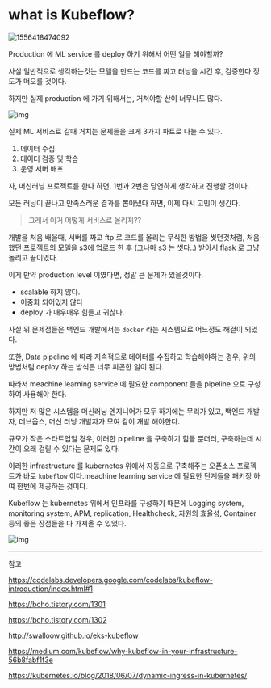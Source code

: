 # what is Kubeflow?



![1556418474092](C:\Users\34114\AppData\Roaming\Typora\typora-user-images\1556418474092.png)

Production 에 ML service 를 deploy 하기 위해서 어떤 일을 해야할까?

사실 일반적으로 생각하는것는 모델을 만드는 코드를 짜고 러닝을 시킨 후, 검증한다 정도가 떠오를 것이다.

하지만 실제 production 에 가기 위해서는, 거쳐야할 산이 너무나도 많다.

![img](https://cdn-images-1.medium.com/max/800/1*Q3RjBaTaEmK40Nmu77jChQ.png)



실제 ML 서비스로 갈때 거치는 문제들을 크게 3가지 파트로 나눌 수 있다.



1. 데이터 수집
2. 데이터 검증 및 학습
3. 운영 서버 배포



자, 머신러닝 프로젝트를 한다  하면, 1번과 2번은 당연하게 생각하고 진행할 것이다.

모든 러닝이 끝나고 만족스러운 결과를 뽑아냈다 하면, 이제 다시 고민이 생긴다.

> 그래서 이거 어떻게 서비스로 올리지??



개발을 처음 배울때, 서버를 짜고 ftp 로 코드를 올리는 무식한 방법을 썻던것처럼, 처음 했던 프로젝트의 모델을 s3에 업로드 한 후 (그나마 s3 는 썻다..) 받아서 flask 로 그냥 돌리고 끝이였다.



이게 만약 production level 이였다면, 정말 큰 문제가 있을것이다.

- scalable 하지 않다.
- 이중화 되어있지 않다
- deploy 가 매우매우 힘들고 귀찮다.

사실 위 문제점들은 백엔드 개발에서는 `docker` 라는 시스템으로 어느정도 해결이 되었다. 



또한, Data pipeline 에 따라 지속적으로 데이터를 수집하고 학습해야하는 경우, 위의 방법처럼 deploy 하는 방식은 너무 피곤한 일이 된다.



따라서 meachine learning service 에 필요한 component 들을 pipeline 으로 구성하여 사용해야 한다.

하지만 저 많은 시스템을 머신러닝 엔지니어가 모두 하기에는 무리가 있고, 백엔드 개발자, 데브옵스, 머신 러닝 개발자가 모여 같이 개발 해야한다.



규모가 작은 스타트업일 경우, 이러한 pipeline 을 구축하기 힘들 뿐더러, 구축하는데 시간이 오래 걸릴 수 있다는 문제도 있다.



이러한 infrastructure 를 kubernetes 위에서 자동으로 구축해주는 오픈소스 프로젝트가 바로 `kubeflow` 이다.meachine learning service 에 필요한 단계들을 패키징 하여 한번에 제공하는 것이다.



Kubeflow 는 kubernetes 위에서 인프라를 구성하기 때문에 Logging system, monitoring system, APM, replication, Healthcheck, 자원의 효율성, Container 등의 좋은 장점들을 다 가져올 수 있었다.



![img](https://codelabs.developers.google.com/codelabs/kubeflow-introduction/img/dcc9c2ad993627f4.png)







---

참고

<https://codelabs.developers.google.com/codelabs/kubeflow-introduction/index.html#1>

<https://bcho.tistory.com/1301>

<https://bcho.tistory.com/1302>

<http://swalloow.github.io/eks-kubeflow>

<https://medium.com/kubeflow/why-kubeflow-in-your-infrastructure-56b8fabf1f3e>

<https://kubernetes.io/blog/2018/06/07/dynamic-ingress-in-kubernetes/>